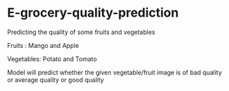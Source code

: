 # E-grocery-quality-prediction
Predicting the quality of some fruits and vegetables

Fruits : Mango and Apple

Vegetables: Potato and Tomato


Model will predict whether the given vegetable/fruit image is of bad quality or average quality or good quality
